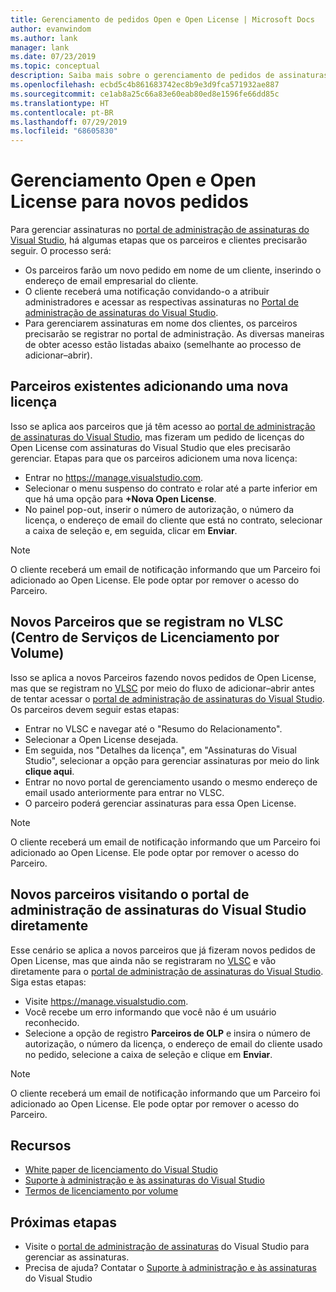 ```yaml
---
title: Gerenciamento de pedidos Open e Open License | Microsoft Docs
author: evanwindom
ms.author: lank
manager: lank
ms.date: 07/23/2019
ms.topic: conceptual
description: Saiba mais sobre o gerenciamento de pedidos de assinaturas usando os programas Open e Open License.
ms.openlocfilehash: ecbd5c4b861683742ec8b9e3d9fca571932ae887
ms.sourcegitcommit: ce1ab8a25c66a83e60eab80ed8e1596fe66dd85c
ms.translationtype: HT
ms.contentlocale: pt-BR
ms.lasthandoff: 07/29/2019
ms.locfileid: "68605830"
---
```

# <a name="open-and-open-license-management-for-new-orders"></a>Gerenciamento Open e Open License para novos pedidos
Para gerenciar assinaturas no [portal de administração de assinaturas do Visual Studio](https://manage.visualstudio.com), há algumas etapas que os parceiros e clientes precisarão seguir. O processo será:
- Os parceiros farão um novo pedido em nome de um cliente, inserindo o endereço de email empresarial do cliente.
- O cliente receberá uma notificação convidando-o a atribuir administradores e acessar as respectivas assinaturas no [Portal de administração de assinaturas do Visual Studio](https://manage.visualstudio.com).
- Para gerenciarem assinaturas em nome dos clientes, os parceiros precisarão se registrar no portal de administração. As diversas maneiras de obter acesso estão listadas abaixo (semelhante ao processo de adicionar–abrir).

## <a name="existing-partners-adding-a-new-license"></a>Parceiros existentes adicionando uma nova licença
Isso se aplica aos parceiros que já têm acesso ao [portal de administração de assinaturas do Visual Studio](https://manage.visualstudio.com), mas fizeram um pedido de licenças do Open License com assinaturas do Visual Studio que eles precisarão gerenciar.  Etapas para que os parceiros adicionem uma nova licença:
- Entrar no https://manage.visualstudio.com.
- Selecionar o menu suspenso do contrato e rolar até a parte inferior em que há uma opção para **+Nova Open License**.
- No painel pop-out, inserir o número de autorização, o número da licença, o endereço de email do cliente que está no contrato, selecionar a caixa de seleção e, em seguida, clicar em **Enviar**.

> [!NOTE]
> O cliente receberá um email de notificação informando que um Parceiro foi adicionado ao Open License. Ele pode optar por remover o acesso do Parceiro.

## <a name="new-partners-who-register-on-the-volume-licensing-service-center-vlsc"></a>Novos Parceiros que se registram no VLSC (Centro de Serviços de Licenciamento por Volume)
Isso se aplica a novos Parceiros fazendo novos pedidos de Open License, mas que se registram no [VLSC](https://www.microsoft.com/Licensing/servicecenter/default.aspx) por meio do fluxo de adicionar–abrir antes de tentar acessar o [portal de administração de assinaturas do Visual Studio](https://manage.visualstudio.com). Os parceiros devem seguir estas etapas:
- Entrar no VLSC e navegar até o "Resumo do Relacionamento".
- Selecionar a Open License desejada.
- Em seguida, nos "Detalhes da licença", em "Assinaturas do Visual Studio", selecionar a opção para gerenciar assinaturas por meio do link **clique aqui**.
- Entrar no novo portal de gerenciamento usando o mesmo endereço de email usado anteriormente para entrar no VLSC.
- O parceiro poderá gerenciar assinaturas para essa Open License.

> [!NOTE]
> O cliente receberá um email de notificação informando que um Parceiro foi adicionado ao Open License. Ele pode optar por remover o acesso do Parceiro.

## <a name="new-partners-visiting-the-visual-studio-subscriptions-administration-portal-directly"></a>Novos parceiros visitando o portal de administração de assinaturas do Visual Studio diretamente
Esse cenário se aplica a novos parceiros que já fizeram novos pedidos de Open License, mas que ainda não se registraram no [VLSC](https://www.microsoft.com/Licensing/servicecenter/default.aspx) e vão diretamente para o [portal de administração de assinaturas do Visual Studio](https://manage.visualstudio.com).  Siga estas etapas:
- Visite https://manage.visualstudio.com.
- Você recebe um erro informando que você não é um usuário reconhecido.
- Selecione a opção de registro **Parceiros de OLP** e insira o número de autorização, o número da licença, o endereço de email do cliente usado no pedido, selecione a caixa de seleção e clique em **Enviar**.

> [!NOTE]
> O cliente receberá um email de notificação informando que um Parceiro foi adicionado ao Open License. Ele pode optar por remover o acesso do Parceiro.

## <a name="resources"></a>Recursos
- [White paper de licenciamento do Visual Studio](https://aka.ms/vslicensing)
- [Suporte à administração e às assinaturas do Visual Studio](https://visualstudio.microsoft.com/support/support-overview-vs)
- [Termos de licenciamento por volume](https://www.microsoft.com/licensing/product-licensing/products.aspx)

## <a name="next-steps"></a>Próximas etapas
- Visite o [portal de administração de assinaturas](https://manage.visualstudio.com) do Visual Studio para gerenciar as assinaturas.
- Precisa de ajuda? Contatar o [Suporte à administração e às assinaturas](https://visualstudio.microsoft.com/support/support-overview-vs) do Visual Studio